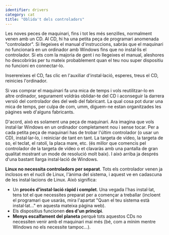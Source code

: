 ```yaml
---
identifier: drivers
category: cat
title: "Oblida't dels controladors"
---
```


Les noves peces de maquinari, fins i tot les més senzilles, normalment venen amb un CD. Al CD, hi ha una petita peça de programari anomenada "controlador". Si llegeixes el manual d'instruccions, sabràs que el maquinari no funcionarà en un ordinador amb Windows fins que no instal·lis el controlador. Si ets com la majoria de gent i no llegeixes el manual, aleshores ho descobriràs per tu mateix probablement quan el teu nou super dispositiu no funcioni en connectar-lo.

Inserereixes el CD, fas clic en l'auxiliar d'instal·lació, esperes, treus el CD, reinicies l'ordinador.

Si vas comprar el maquinari fa una mica de temps i vols reutilitzar-lo en altre ordinador, segurament voldràs oblidar-te del CD i aconseguir la darrera versió del controlador des del web del fabricant. La qual cosa pot durar una mica de temps, per culpa de com, umm, diguem-ne estan organitzades les pàgines web d'alguns fabricants.

D'acord, això es solament una peça de maquinari. Ara imagina que vols instal·lar Windows en un ordinador completament nou i sense tocar. Per a cada petita peça de maquinari has de trobar l'últim controlador (o usar un CD), instal·lar-lo, i reiniciar de tant en tant. La targeta de vídeo, la targeta de so, el teclat, el ratolí, la placa mare, etc. (és millor que comencis pel controlador de la targeta de vídeo o et clavaràs amb una pantalla de gran qualitat mostrant un mode de resolució molt baix). I això arriba ja després d'una bastant llarga instal·lació de Windows.

<b>Linux no necessita controladors per separat</b>. Tots els controlador venen ja inclosos en el nucli de Linux, l'ànima del sistema, i aquest ve en cadascuna de les instal·lacions de Linux. Això significa:

<ul>
<li>Un <b>procés d'instal·lació ràpid i complet</b>. Una vegada l'has instal·lat, tens tot el que necessites preparat per a començar a treballar (incloent el programari que usaràs, mira l'apartat "Quan el teu sistema està instal·lat..." en aquesta mateixa pàgina web).</li>
<li>Els dispositius funcionen <b>des d'un principi</b>.</li>
<li><b>Menys escalfament del planeta</b> perquè tots aquestos CDs no necessiten venir amb el maquinari mai més (bé, com a mínim mentre Windows no els necessite tampoc...).</li>
</ul>




